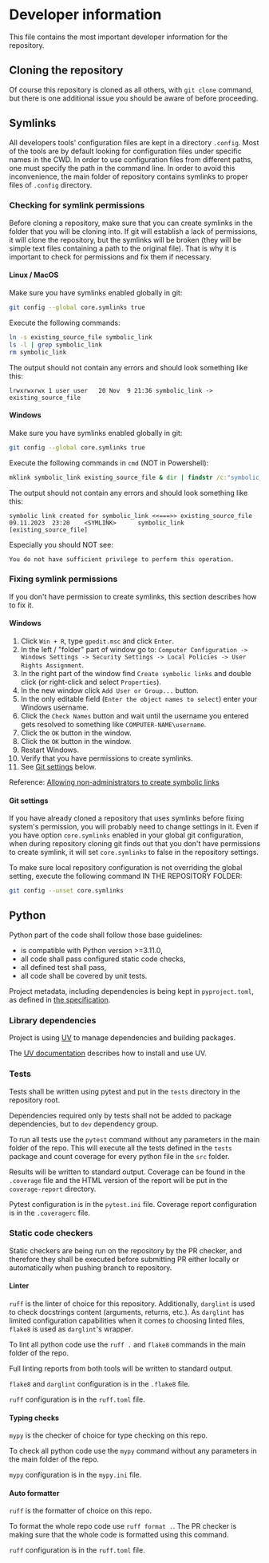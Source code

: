 # Developer information

This file contains the most important developer information for the repository.

## Cloning the repository

Of course this repository is cloned as all others, with `git clone` command, but there is one additional issue you should be aware of before proceeding.

## Symlinks

All developers tools' configuration files are kept in a directory `.config`. Most of the tools are by default looking for configuration files under specific names in the CWD. In order to use configuration files from different paths, one must specify the path in the command line. In order to avoid this inconvenience, the main folder of repository contains symlinks to proper files of `.config` directory.

### Checking for symlink permissions

Before cloning a repository, make sure that you can create symlinks in the folder that you will be cloning into. If git will establish a lack of permissions, it will clone the repository, but the symlinks will be broken (they will be simple text files containing a path to the original file). That is why it is important to check for permissions and fix them if necessary.

#### Linux / MacOS

Make sure you have symlinks enabled globally in git:

```bash
git config --global core.symlinks true
```

Execute the following commands:

```bash
ln -s existing_source_file symbolic_link
ls -l | grep symbolic_link
rm symbolic_link
```

The output should not contain any errors and should look something like this:

```raw
lrwxrwxrwx 1 user user   20 Nov  9 21:36 symbolic_link -> existing_source_file
```

#### Windows

Make sure you have symlinks enabled globally in git:

```bash
git config --global core.symlinks true
```

Execute the following commands in `cmd` (NOT in Powershell):

```cmd
mklink symbolic_link existing_source_file & dir | findstr /c:"symbolic_link" & del symbolic_link
```

The output should not contain any errors and should look something like this:

```raw
symbolic link created for symbolic_link <<===>> existing_source_file
09.11.2023  23:20    <SYMLINK>      symbolic_link [existing_source_file]
```

Especially you should NOT see:

```raw
You do not have sufficient privilege to perform this operation.
```

### Fixing symlink permissions

If you don't have permission to create symlinks, this section describes how to fix it.

#### Windows

1. Click `Win + R`, type `gpedit.msc` and click `Enter`.
1. In the left / "folder" part of window go to: `Computer Configuration -> Windows Settings -> Security Settings -> Local Policies -> User Rights Assignment`.
1. In the right part of the window find `Create symbolic links` and double click (or right-click and select `Properties`).
1. In the new window click `Add User or Group...` button.
1. In the only editable field (`Enter the object names to select`) enter your Windows username.
1. Click the `Check Names` button and wait until the username you entered gets resolved to something like `COMPUTER-NAME\username`.
1. Click the `OK` button in the window.
1. Click the `OK` button in the window.
1. Restart Windows.
1. Verify that you have permissions to create symlinks.
1. See [Git settings](#git-settings) below.

Reference: [Allowing non-administrators to create symbolic links](https://github.com/git-for-windows/git/wiki/Symbolic-Links#allowing-non-administrators-to-create-symbolic-links)

#### Git settings

If you have already cloned a repository that uses symlinks before fixing system's permission, you will probably need to change settings in it. Even if you have option `core.symlinks` enabled in your global git configuration, when during repository cloning git finds out that you don't have permissions to create symlink, it will set `core.symlinks` to false in the repository settings.

To make sure local repository configuration is not overriding the global setting, execute the following command IN THE REPOSITORY FOLDER:

```bash
git config --unset core.symlinks
```

## Python

Python part of the code shall follow those base guidelines:

* is compatible with Python version >=3.11.0,
* all code shall pass configured static code checks,
* all defined test shall pass,
* all code shall be covered by unit tests.

Project metadata, including dependencies is being kept in `pyproject.toml`, as defined in [the specification](https://packaging.python.org/en/latest/specifications/pyproject-toml/).

### Library dependencies

Project is using [UV](https://github.com/astral-sh/uv) to manage dependencies and building packages.

The [UV documentation](https://docs.astral.sh/uv/) describes how to install and use UV.

### Tests

Tests shall be written using pytest and put in the `tests` directory in the repository root.

Dependencies required only by tests shall not be added to package dependencies, but to `dev` dependency group.

To run all tests use the `pytest` command without any parameters in the main folder of the repo. This will execute all the tests defined in the `tests` package and count coverage for every python file in the `src` folder.

Results will be written to standard output. Coverage can be found in the `.coverage` file and the HTML version of the report will be put in the `coverage-report` directory.

Pytest configuration is in the `pytest.ini` file. Coverage report configuration is in the `.coveragerc` file.

### Static code checkers

Static checkers are being run on the repository by the PR checker, and therefore they shall be executed before submitting PR either locally or automatically when pushing branch to repository.

#### Linter

`ruff` is the linter of choice for this repository. Additionally, `darglint` is used to check docstrings content (arguments, returns, etc.). As `darglint` has limited configuration capabilities when it comes to choosing linted files, `flake8` is used as `darglint`'s wrapper.

To lint all python code use the `ruff .` and `flake8` commands in the main folder of the repo.

Full linting reports from both tools will be written to standard output.

`flake8` and `darglint` configuration is in the `.flake8` file.

`ruff` configuration is in the `ruff.toml` file.

#### Typing checks

`mypy` is the checker of choice for type checking on this repo.

To check all python code use the `mypy` command without any parameters in the main folder of the repo.

`mypy` configuration is in the `mypy.ini` file.

#### Auto formatter

`ruff` is the formatter of choice on this repo.

To format the whole repo code use `ruff format .`. The PR checker is making sure that the whole code is formatted using this command.

`ruff` configuration is in the `ruff.toml` file.
